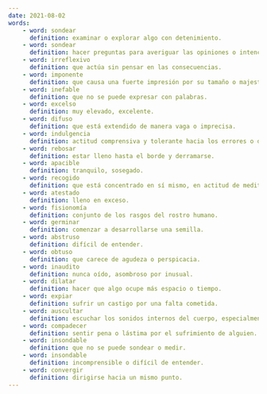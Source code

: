 ```yaml
---
date: 2021-08-02
words:
    - word: sondear
      definition: examinar o explorar algo con detenimiento.
    - word: sondear
      definition: hacer preguntas para averiguar las opiniones o intenciones de alguien.
    - word: irreflexivo
      definition: que actúa sin pensar en las consecuencias.
    - word: imponente
      definition: que causa una fuerte impresión por su tamaño o majestuosidad.
    - word: inefable
      definition: que no se puede expresar con palabras.
    - word: excelso
      definition: muy elevado, excelente.
    - word: difuso
      definition: que está extendido de manera vaga o imprecisa.
    - word: indulgencia
      definition: actitud comprensiva y tolerante hacia los errores o debilidades de los demás.
    - word: rebosar
      definition: estar lleno hasta el borde y derramarse.
    - word: apacible
      definition: tranquilo, sosegado.
    - word: recogido
      definition: que está concentrado en sí mismo, en actitud de meditación o descanso.
    - word: atestado
      definition: lleno en exceso.
    - word: fisionomía
      definition: conjunto de los rasgos del rostro humano.
    - word: germinar
      definition: comenzar a desarrollarse una semilla.
    - word: abstruso
      definition: difícil de entender.
    - word: obtuso
      definition: que carece de agudeza o perspicacia.
    - word: inaudito
      definition: nunca oído, asombroso por inusual.
    - word: dilatar
      definition: hacer que algo ocupe más espacio o tiempo.
    - word: expiar
      definition: sufrir un castigo por una falta cometida.
    - word: auscultar
      definition: escuchar los sonidos internos del cuerpo, especialmente el corazón y los pulmones.
    - word: compadecer
      definition: sentir pena o lástima por el sufrimiento de alguien.
    - word: insondable
      definition: que no se puede sondear o medir.
    - word: insondable
      definition: incomprensible o difícil de entender.
    - word: convergir
      definition: dirigirse hacia un mismo punto.
---
```

